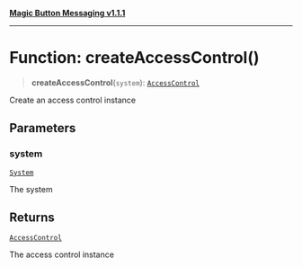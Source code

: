 [**Magic Button Messaging v1.1.1**](../README.md)

***

# Function: createAccessControl()

> **createAccessControl**(`system`): [`AccessControl`](../interfaces/AccessControl.md)

Create an access control instance

## Parameters

### system

[`System`](../interfaces/System.md)

The system

## Returns

[`AccessControl`](../interfaces/AccessControl.md)

The access control instance
